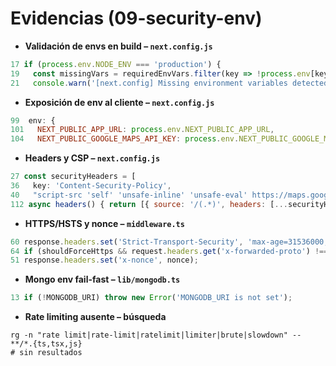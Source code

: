 # Evidencias (09-security-env)

- **Validación de envs en build – `next.config.js`**

```js
17 if (process.env.NODE_ENV === 'production') {
19   const missingVars = requiredEnvVars.filter(key => !process.env[key]);
21   console.warn('[next.config] Missing environment variables detected (build will continue):');
```

- **Exposición de env al cliente – `next.config.js`**

```js
99  env: {
101   NEXT_PUBLIC_APP_URL: process.env.NEXT_PUBLIC_APP_URL,
104   NEXT_PUBLIC_GOOGLE_MAPS_API_KEY: process.env.NEXT_PUBLIC_GOOGLE_MAPS_API_KEY,
```

- **Headers y CSP – `next.config.js`**

```js
27 const securityHeaders = [
36   key: 'Content-Security-Policy',
40   "script-src 'self' 'unsafe-inline' 'unsafe-eval' https://maps.googleapis.com ...",
112 async headers() { return [{ source: '/(.*)', headers: [...securityHeaders, { key: 'Access-Control-Allow-Origin', value: process.env.NEXT_PUBLIC_APP_URL || 'http://localhost:3000' }, ...] }, { source: '/api/:path*', headers: [{ key: 'Access-Control-Allow-Origin', value: process.env.NEXT_PUBLIC_BASE_URL || process.env.NEXT_PUBLIC_APP_URL || '*' }, ...] }] }
```

- **HTTPS/HSTS y nonce – `middleware.ts`**

```ts
60 response.headers.set('Strict-Transport-Security', 'max-age=31536000; includeSubDomains; preload');
64 if (shouldForceHttps && request.headers.get('x-forwarded-proto') !== 'https') { ... redirect }
51 response.headers.set('x-nonce', nonce);
```

- **Mongo env fail-fast – `lib/mongodb.ts`**

```ts
13 if (!MONGODB_URI) throw new Error('MONGODB_URI is not set');
```

- **Rate limiting ausente – búsqueda**

```
rg -n "rate limit|rate-limit|ratelimit|limiter|brute|slowdown" -- **/*.{ts,tsx,js}
# sin resultados
```
